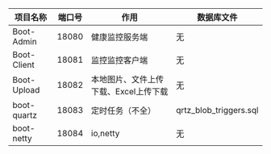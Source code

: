 | 项目名称    | 端口号 | 作用                                  | 数据库文件             |
| ----------- | ------ | ------------------------------------- | ---------------------- |
| Boot-Admin  | 18080  | 健康监控服务端                        | 无                     |
| Boot-Client | 18081  | 监控监控客户端                        | 无                     |
| Boot-Upload | 18082  | 本地图片、文件上传下载、Excel上传下载 | 无                     |
| boot-quartz | 18083  | 定时任务（不全）                      | qrtz_blob_triggers.sql |
| boot-netty  | 18084  | io,netty                              | 无                     |

​	
